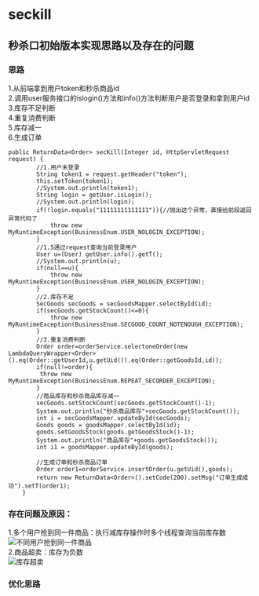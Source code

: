 # seckill
## 秒杀口初始版本实现思路以及存在的问题
### 思路
1.从前端拿到用户token和秒杀商品id <br/>
2.调用user服务接口的islogin()方法和info()方法判断用户是否登录和拿到用户id <br/>
3.库存不足判断 <br/>
4.重复消费判断 <br/>
5.库存减一 <br/>
6.生成订单 <br/>
````
public ReturnData<Order> secKill(Integer id, HttpServletRequest request) {
        //1.用户未登录
        String token1 = request.getHeader("token");
        this.setToken(token1);
        //System.out.println(token1);
        String login = getUser.isLogin();
        //System.out.println(login);
        if(!login.equals("11111111111111")){//抛出这个异常，直接给前段返回异常代码了
            throw new MyRuntimeException(BusinessEnum.USER_NOLOGIN_EXCEPTION);
        }
        //1.5通过request查询当前登录用户
        User u=(User) getUser.info().getT();
        //System.out.println(u);
        if(null==u){
            throw new MyRuntimeException(BusinessEnum.USER_NOLOGIN_EXCEPTION);
        }
        //2.库存不足
        SecGoods secGoods = secGoodsMapper.selectById(id);
        if(secGoods.getStockCount()<=0){
            throw new MyRuntimeException(BusinessEnum.SECGOOD_COUNT_NOTENOUGH_EXCEPTION);
        }
        //3.重复消费判断
        Order order=orderService.selectoneOrder(new LambdaQueryWrapper<Order>().eq(Order::getUserId,u.getUid()).eq(Order::getGoodsId,id));
        if(null!=order){
         throw new MyRuntimeException(BusinessEnum.REPEAT_SECORDER_EXCEPTION);
        }
        //商品库存和秒杀商品库存减一
        secGoods.setStockCount(secGoods.getStockCount()-1);
        System.out.println("秒杀商品库存"+secGoods.getStockCount());
        int i = secGoodsMapper.updateById(secGoods);
        Goods goods = goodsMapper.selectById(id);
        goods.setGoodsStock(goods.getGoodsStock()-1);
        System.out.println("商品库存"+goods.getGoodsStock());
        int i1 = goodsMapper.updateById(goods);

        //生成订单和秒杀商品订单
        Order order1=orderService.insertOrder(u.getUid(),goods);
        return new ReturnData<Order>().setCode(200).setMsg("订单生成成功").setT(order1);
    }
````


### 存在问题及原因：
1.多个用户抢到同一件商品：执行减库存操作时多个线程查询当前库存数  <br/>
![不同用户抢到同一件商品](https://user-images.githubusercontent.com/38555600/236921397-bff29082-ea4a-428c-ae70-1f458527beae.png)  <br/>
2.商品超卖：库存为负数  <br/>
![库存超卖](https://user-images.githubusercontent.com/38555600/236921589-0f77ad94-dcf5-4570-8175-8b971424abb1.png)  <br/>

### 优化思路
